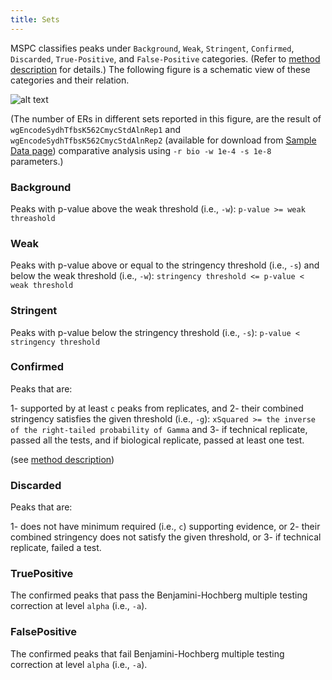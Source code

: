 ```yaml
---
title: Sets
---
```


MSPC classifies peaks under `Background`, `Weak`, `Stringent`,
`Confirmed`, `Discarded`, `True-Positive`, and `False-Positive`
categories. (Refer to [method description](method/about.md)
for details.) The following figure is a schematic view of 
these categories and their relation.

![alt text](assets/sets.svg)

(The number of ERs in different sets reported in this figure, are the 
result of `wgEncodeSydhTfbsK562CmycStdAlnRep1` and 
`wgEncodeSydhTfbsK562CmycStdAlnRep2` (available for download from 
[Sample Data page](sample_data)) comparative analysis using 
`-r bio -w 1e-4 -s 1e-8` parameters.)


### Background
Peaks with p-value above the weak threshold (i.e., `-w`): 
`p-value >= weak threashold`


### Weak
Peaks with p-value above or equal to the stringency threshold 
(i.e., `-s`) and below the weak threshold (i.e., `-w`):
`stringency threshold <= p-value < weak threshold`


### Stringent
Peaks with p-value below the stringency threshold (i.e., `-s`):
`p-value < stringency threshold`


### Confirmed
Peaks that are:

1- supported by at least `c` peaks from replicates, and
2- their combined stringency satisfies the given threshold (i.e., `-g`): 
`xSquared >= the inverse of the right-tailed probability of Gamma` and
3- if technical replicate, passed all the tests, and if biological 
replicate, passed at least one test.

(see [method description](method/about.md))


### Discarded
Peaks that are:

1- does not have minimum required (i.e., `c`) supporting evidence, or
2- their combined stringency does not satisfy the given threshold, or
3- if technical replicate, failed a test.


### TruePositive
The confirmed peaks that pass the Benjamini-Hochberg multiple 
testing correction at level `alpha` (i.e., `-a`).


### FalsePositive
The confirmed peaks that fail Benjamini-Hochberg multiple 
testing correction at level `alpha` (i.e., `-a`).

